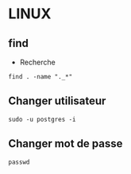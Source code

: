 LINUX
==

find
--

* Recherche

`find . -name "._*"`

Changer utilisateur
--

`sudo -u postgres -i`

Changer mot de passe
--

`passwd`
